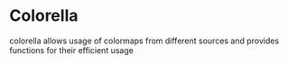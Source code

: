 # Colorella
colorella allows usage of colormaps from different sources and provides functions for their efficient usage
